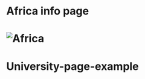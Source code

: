 <h1>Africa info page<h1>

![Africa](https://user-images.githubusercontent.com/96315482/179307313-5a35688c-66cb-4480-9285-2fe00cc895e2.gif)

# University-page-example
